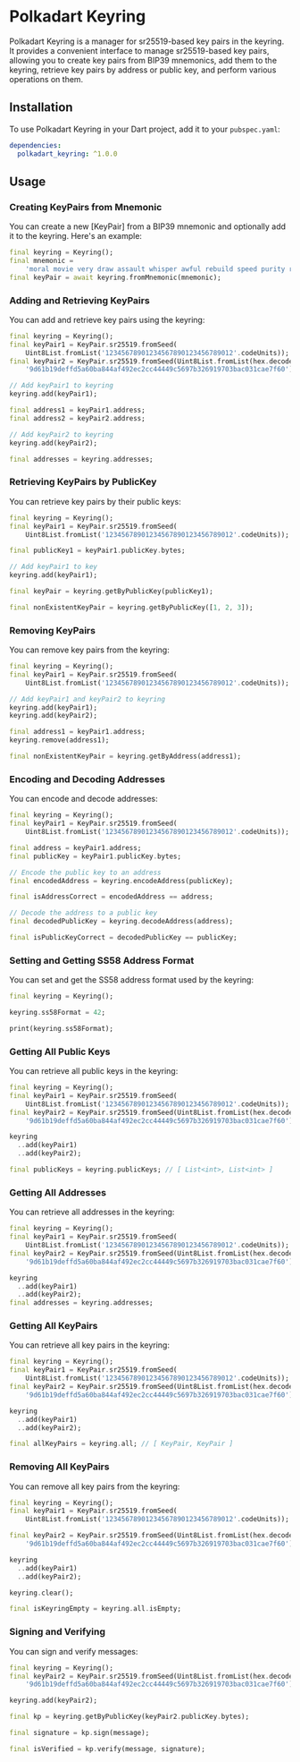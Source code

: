 # Polkadart Keyring

Polkadart Keyring is a manager for sr25519-based key pairs in the keyring. It provides a convenient interface to manage sr25519-based key pairs, allowing you to create key pairs from BIP39 mnemonics, add them to the keyring, retrieve key pairs by address or public key, and perform various operations on them.

## Installation

To use Polkadart Keyring in your Dart project, add it to your `pubspec.yaml`:

```yaml
dependencies:
  polkadart_keyring: ^1.0.0
```

## Usage

### Creating KeyPairs from Mnemonic

You can create a new [KeyPair] from a BIP39 mnemonic and optionally add it to the keyring. Here's an example:

```dart
final keyring = Keyring();
final mnemonic =
    'moral movie very draw assault whisper awful rebuild speed purity repeat card';
final keyPair = await keyring.fromMnemonic(mnemonic);
```

### Adding and Retrieving KeyPairs

You can add and retrieve key pairs using the keyring:

```dart
final keyring = Keyring();
final keyPair1 = KeyPair.sr25519.fromSeed(
    Uint8List.fromList('12345678901234567890123456789012'.codeUnits));
final keyPair2 = KeyPair.sr25519.fromSeed(Uint8List.fromList(hex.decode(
    '9d61b19deffd5a60ba844af492ec2cc44449c5697b326919703bac031cae7f60'));

// Add keyPair1 to keyring
keyring.add(keyPair1);

final address1 = keyPair1.address;
final address2 = keyPair2.address;

// Add keyPair2 to keyring
keyring.add(keyPair2);

final addresses = keyring.addresses;
```

### Retrieving KeyPairs by PublicKey

You can retrieve key pairs by their public keys:

```dart
final keyring = Keyring();
final keyPair1 = KeyPair.sr25519.fromSeed(
    Uint8List.fromList('12345678901234567890123456789012'.codeUnits));

final publicKey1 = keyPair1.publicKey.bytes;

// Add keyPair1 to key
keyring.add(keyPair1);

final keyPair = keyring.getByPublicKey(publicKey1);

final nonExistentKeyPair = keyring.getByPublicKey([1, 2, 3]);
```

### Removing KeyPairs

You can remove key pairs from the keyring:

```dart
final keyring = Keyring();
final keyPair1 = KeyPair.sr25519.fromSeed(
    Uint8List.fromList('12345678901234567890123456789012'.codeUnits));

// Add keyPair1 and keyPair2 to keyring
keyring.add(keyPair1);
keyring.add(keyPair2);

final address1 = keyPair1.address;
keyring.remove(address1);

final nonExistentKeyPair = keyring.getByAddress(address1);
```

### Encoding and Decoding Addresses

You can encode and decode addresses:

```dart
final keyring = Keyring();
final keyPair1 = KeyPair.sr25519.fromSeed(
    Uint8List.fromList('12345678901234567890123456789012'.codeUnits));

final address = keyPair1.address;
final publicKey = keyPair1.publicKey.bytes;

// Encode the public key to an address
final encodedAddress = keyring.encodeAddress(publicKey);

final isAddressCorrect = encodedAddress == address;

// Decode the address to a public key
final decodedPublicKey = keyring.decodeAddress(address);

final isPublicKeyCorrect = decodedPublicKey == publicKey;
```

### Setting and Getting SS58 Address Format

You can set and get the SS58 address format used by the keyring:

```dart
final keyring = Keyring();

keyring.ss58Format = 42;

print(keyring.ss58Format);
```

### Getting All Public Keys

You can retrieve all public keys in the keyring:

```dart
final keyring = Keyring();
final keyPair1 = KeyPair.sr25519.fromSeed(
    Uint8List.fromList('12345678901234567890123456789012'.codeUnits));
final keyPair2 = KeyPair.sr25519.fromSeed(Uint8List.fromList(hex.decode(
    '9d61b19deffd5a60ba844af492ec2cc44449c5697b326919703bac031cae7f60'));

keyring
  ..add(keyPair1)
  ..add(keyPair2);

final publicKeys = keyring.publicKeys; // [ List<int>, List<int> ]
```

### Getting All Addresses

You can retrieve all addresses in the keyring:

```dart
final keyring = Keyring();
final keyPair1 = KeyPair.sr25519.fromSeed(
    Uint8List.fromList('12345678901234567890123456789012'.codeUnits));
final keyPair2 = KeyPair.sr25519.fromSeed(Uint8List.fromList(hex.decode(
    '9d61b19deffd5a60ba844af492ec2cc44449c5697b326919703bac031cae7f60'));

keyring
  ..add(keyPair1)
  ..add(keyPair2);
final addresses = keyring.addresses;
```

### Getting All KeyPairs

You can retrieve all key pairs in the keyring:

```dart
final keyring = Keyring();
final keyPair1 = KeyPair.sr25519.fromSeed(
    Uint8List.fromList('12345678901234567890123456789012'.codeUnits));
final keyPair2 = KeyPair.sr25519.fromSeed(Uint8List.fromList(hex.decode(
    '9d61b19deffd5a60ba844af492ec2cc44449c5697b326919703bac031cae7f60'));

keyring
  ..add(keyPair1)
  ..add(keyPair2);

final allKeyPairs = keyring.all; // [ KeyPair, KeyPair ]
```

### Removing All KeyPairs

You can remove all key pairs from the keyring:

```dart
final keyring = Keyring();
final keyPair1 = KeyPair.sr25519.fromSeed(
    Uint8List.fromList('12345678901234567890123456789012'.codeUnits));

final keyPair2 = KeyPair.sr25519.fromSeed(Uint8List.fromList(hex.decode(
    '9d61b19deffd5a60ba844af492ec2cc44449c5697b326919703bac031cae7f60'));

keyring
  ..add(keyPair1)
  ..add(keyPair2);

keyring.clear();

final isKeyringEmpty = keyring.all.isEmpty;
```

### Signing and Verifying

You can sign and verify messages:

```dart
final keyring = Keyring();
final keyPair2 = KeyPair.sr25519.fromSeed(Uint8List.fromList(hex.decode(
    '9d61b19deffd5a60ba844af492ec2cc44449c5697b326919703bac031cae7f60'));

keyring.add(keyPair2);

final kp = keyring.getByPublicKey(keyPair2.publicKey.bytes);

final signature = kp.sign(message);

final isVerified = kp.verify(message, signature);
```
